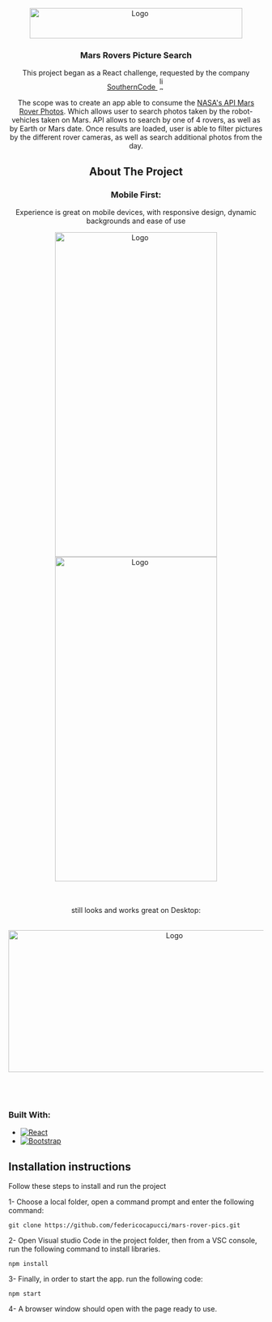 <!-- PROJECT SHIELDS -->
<!--
*** I'm using markdown "reference style" links for readability.
*** Reference links are enclosed in brackets [ ] instead of parentheses ( ).
*** See the bottom of this document for the declaration of the reference variables
*** for contributors-url, forks-url, etc. This is an optional, concise syntax you may use.
*** https://www.markdownguide.org/basic-syntax/#reference-style-links
-->

<!-- PROJECT LOGO -->
<br />
<div align="center">
  <a href="https://github.com/federicocapucci/mars-rover-pics">
    <img src="https://user-images.githubusercontent.com/547180/200060552-8b2731a5-3f4e-46a7-b209-517c0785ecf8.png" alt="Logo" width="420" height="60">
  </a>

<h3 align="center">Mars Rovers Picture Search</h3>

  <p align="center">
    This project began as a React challenge, requested by the company 
      <a href="https://southerncode.us/">SouthernCode 
    <img src="https://user-images.githubusercontent.com/547180/200059305-62ce6735-cca7-4a29-8453-fecbd2a088cc.png" alt="lighthouseLogo" width="15" height="25">
  </a></p>
  <p align="center">
  The scope was to create an app able to consume the <a href="https://api.nasa.gov/"> NASA's API Mars Rover Photos</a>. Which allows user to search photos taken by the robot-vehicles taken on Mars. API allows to search by one of 4 rovers, as well as by Earth or Mars date. 
  Once results are loaded, user is able to filter pictures by the different rover cameras, as well as search additional photos from the day.
  </p>
  

<!-- ABOUT THE PROJECT -->
## About The Project

<h3>Mobile First:</h3>
<p>Experience is great on mobile devices, with responsive design, dynamic backgrounds and ease of use</p>
<img src="https://user-images.githubusercontent.com/547180/200061525-e74dd042-75e7-446f-bb62-f0f81255a9d7.gif" alt="Logo" width="320" height="640">
<img src="https://user-images.githubusercontent.com/547180/200061954-14d003f0-2c23-4c93-8085-929461a819f5.png" alt="Logo" width="320" height="640">

<br>
<br>
<br>

<p>still looks and works great on Desktop:</p>
<br>

<img src="https://user-images.githubusercontent.com/547180/200062843-a77c0840-85db-494f-bb7a-933c6259955d.png" alt="Logo" width="640" height="280">
</div>

<br>
<br>
<br>

<h3>Built With:</h3>

* [![React][React.js]][React-url]
* [![Bootstrap][Bootstrap.com]][Bootstrap-url]


<!-- GETTING STARTED -->
## Installation instructions

Follow these steps to install and run the project

1- Choose a local folder, open a command prompt and enter the following command:

```
git clone https://github.com/federicocapucci/mars-rover-pics.git
```

2- Open Visual studio Code in the project folder, then from a VSC console, run the following command to install libraries.

```
npm install

```
3- Finally, in order to start the app. run the following code:

```
npm start

```
4- A browser window should open with the page ready to use.

<!-- MARKDOWN LINKS & IMAGES -->
<!-- https://www.markdownguide.org/basic-syntax/#reference-style-links -->
[contributors-shield]: https://img.shields.io/github/contributors/github_username/repo_name.svg?style=for-the-badge
[contributors-url]: https://github.com/github_username/repo_name/graphs/contributors
[forks-shield]: https://img.shields.io/github/forks/github_username/repo_name.svg?style=for-the-badge
[forks-url]: https://github.com/github_username/repo_name/network/members
[stars-shield]: https://img.shields.io/github/stars/github_username/repo_name.svg?style=for-the-badge
[stars-url]: https://github.com/github_username/repo_name/stargazers
[issues-shield]: https://img.shields.io/github/issues/github_username/repo_name.svg?style=for-the-badge
[issues-url]: https://github.com/github_username/repo_name/issues
[license-shield]: https://img.shields.io/github/license/github_username/repo_name.svg?style=for-the-badge
[license-url]: https://github.com/github_username/repo_name/blob/master/LICENSE.txt
[linkedin-shield]: https://img.shields.io/badge/-LinkedIn-black.svg?style=for-the-badge&logo=linkedin&colorB=555
[linkedin-url]: https://linkedin.com/in/linkedin_username
[product-screenshot]: images/screenshot.png
[Next.js]: https://img.shields.io/badge/next.js-000000?style=for-the-badge&logo=nextdotjs&logoColor=white
[Next-url]: https://nextjs.org/
[React.js]: https://img.shields.io/badge/React-20232A?style=for-the-badge&logo=react&logoColor=61DAFB
[React-url]: https://reactjs.org/
[Vue.js]: https://img.shields.io/badge/Vue.js-35495E?style=for-the-badge&logo=vuedotjs&logoColor=4FC08D
[Vue-url]: https://vuejs.org/
[Angular.io]: https://img.shields.io/badge/Angular-DD0031?style=for-the-badge&logo=angular&logoColor=white
[Angular-url]: https://angular.io/
[Svelte.dev]: https://img.shields.io/badge/Svelte-4A4A55?style=for-the-badge&logo=svelte&logoColor=FF3E00
[Svelte-url]: https://svelte.dev/
[Laravel.com]: https://img.shields.io/badge/Laravel-FF2D20?style=for-the-badge&logo=laravel&logoColor=white
[Laravel-url]: https://laravel.com
[Bootstrap.com]: https://img.shields.io/badge/Bootstrap-563D7C?style=for-the-badge&logo=bootstrap&logoColor=white
[Bootstrap-url]: https://getbootstrap.com
[JQuery.com]: https://img.shields.io/badge/jQuery-0769AD?style=for-the-badge&logo=jquery&logoColor=white
[JQuery-url]: https://jquery.com 
